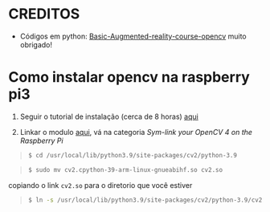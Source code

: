 # CREDITOS

* Códigos em python: [Basic-Augmented-reality-course-opencv](https://github.com/Asadullah-Dal17/Basic-Augmented-reality-course-opencv) muito obrigado!


# Como instalar opencv na raspberry pi3

1. Seguir o tutorial de instalação (cerca de 8 horas) [aqui](https://linuxize.com/post/how-to-install-opencv-on-raspberry-pi/)



2. Linkar o modulo [aqui](https://pyimagesearch.com/2019/09/16/install-opencv-4-on-raspberry-pi-4-and-raspbian-buster/), vá na categoria *Sym-link your OpenCV 4 on the Raspberry Pi*


> ```bash
> $ cd /usr/local/lib/python3.9/site-packages/cv2/python-3.9
> ```

>```bash
>$ sudo mv cv2.cpython-39-arm-linux-gnueabihf.so cv2.so
> ```

copiando o link ```cv2.so``` para o diretorio que você estiver

>```bash
>$ ln -s /usr/local/lib/python3.9/site-packages/cv2/python-3.9/cv2.so cv2.so
> ```
